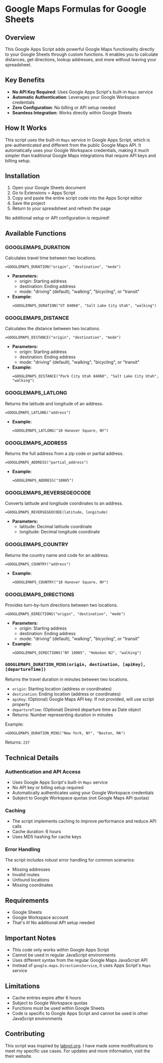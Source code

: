 # Google Maps Formulas for Google Sheets

## Overview
This Google Apps Script adds powerful Google Maps functionality directly to your Google Sheets through custom functions. It enables you to calculate distances, get directions, lookup addresses, and more without leaving your spreadsheet.

## Key Benefits
- **No API Key Required**: Uses Google Apps Script's built-in `Maps` service
- **Automatic Authentication**: Leverages your Google Workspace credentials
- **Zero Configuration**: No billing or API setup needed
- **Seamless Integration**: Works directly within Google Sheets

## How It Works
This script uses the built-in `Maps` service in Google Apps Script, which is pre-authenticated and different from the public Google Maps API. It automatically uses your Google Workspace credentials, making it much simpler than traditional Google Maps integrations that require API keys and billing setup.

## Installation

1. Open your Google Sheets document
2. Go to Extensions > Apps Script
3. Copy and paste the entire script code into the Apps Script editor
4. Save the project
5. Return to your spreadsheet and refresh the page

No additional setup or API configuration is required!

## Available Functions

### GOOGLEMAPS_DURATION
Calculates travel time between two locations.
```
=GOOGLEMAPS_DURATION("origin", "destination", "mode")
```
- **Parameters:**
  - origin: Starting address
  - destination: Ending address
  - mode: "driving" (default), "walking", "bicycling", or "transit"
- **Example:**
  ```
  =GOOGLEMAPS_DURATION("UT 84060", "Salt Lake City Utah", "walking")
  ```

### GOOGLEMAPS_DISTANCE
Calculates the distance between two locations.
```
=GOOGLEMAPS_DISTANCE("origin", "destination", "mode")
```
- **Parameters:**
  - origin: Starting address
  - destination: Ending address
  - mode: "driving" (default), "walking", "bicycling", or "transit"
- **Example:**
  ```
  =GOOGLEMAPS_DISTANCE("Park City Utah 84060", "Salt Lake City Utah", "walking")
  ```

### GOOGLEMAPS_LATLONG
Returns the latitude and longitude of an address.
```
=GOOGLEMAPS_LATLONG("address")
```
- **Example:**
  ```
  =GOOGLEMAPS_LATLONG("10 Hanover Square, NY")
  ```

### GOOGLEMAPS_ADDRESS
Returns the full address from a zip code or partial address.
```
=GOOGLEMAPS_ADDRESS("partial_address")
```
- **Example:**
  ```
  =GOOGLEMAPS_ADDRESS("10005")
  ```

### GOOGLEMAPS_REVERSEGEOCODE
Converts latitude and longitude coordinates to an address.
```
=GOOGLEMAPS_REVERSEGEOCODE(latitude, longitude)
```
- **Parameters:**
  - latitude: Decimal latitude coordinate
  - longitude: Decimal longitude coordinate

### GOOGLEMAPS_COUNTRY
Returns the country name and code for an address.
```
=GOOGLEMAPS_COUNTRY("address")
```
- **Example:**
  ```
  =GOOGLEMAPS_COUNTRY("10 Hanover Square, NY")
  ```

### GOOGLEMAPS_DIRECTIONS
Provides turn-by-turn directions between two locations.
```
=GOOGLEMAPS_DIRECTIONS("origin", "destination", "mode")
```
- **Parameters:**
  - origin: Starting address
  - destination: Ending address
  - mode: "driving" (default), "walking", "bicycling", or "transit"
- **Example:**
  ```
  =GOOGLEMAPS_DIRECTIONS("NY 10005", "Hoboken NJ", "walking")
  ```

### `GOOGLEMAPS_DURATION_MINS(origin, destination, [apiKey], [departureTime])`
Returns the travel duration in minutes between two locations.
- `origin`: Starting location (address or coordinates)
- `destination`: Ending location (address or coordinates)
- `apiKey`: (Optional) Google Maps API key. If not provided, will use script property
- `departureTime`: (Optional) Desired departure time as Date object
- Returns: Number representing duration in minutes

Example:
```
=GOOGLEMAPS_DURATION_MINS("New York, NY", "Boston, MA")
```
Returns: `237`

## Technical Details

### Authentication and API Access
- Uses Google Apps Script's built-in `Maps` service
- No API key or billing setup required
- Automatically authenticates using your Google Workspace credentials
- Subject to Google Workspace quotas (not Google Maps API quotas)

### Caching
- The script implements caching to improve performance and reduce API calls
- Cache duration: 6 hours
- Uses MD5 hashing for cache keys

### Error Handling
The script includes robust error handling for common scenarios:
- Missing addresses
- Invalid routes
- Unfound locations
- Missing coordinates

## Requirements
- Google Sheets
- Google Workspace account
- That's it! No additional API setup needed

## Important Notes
- This code only works within Google Apps Script
- Cannot be used in regular JavaScript environments
- Uses different syntax from the regular Google Maps JavaScript API
- Instead of `google.maps.DirectionsService`, it uses Apps Script's `Maps` service

## Limitations
- Cache entries expire after 6 hours
- Subject to Google Workspace quotas
- Functions must be used within Google Sheets
- Code is specific to Google Apps Script and cannot be used in other JavaScript environments

## Contributing
This script was inspired by [labnol.org](https://labnol.org/google-maps-formulas-for-sheets-200817). I have made some modifications to meet my specific use cases. For updates and more information, visit the their website.

